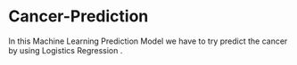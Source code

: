 # Cancer-Prediction
In this Machine Learning Prediction Model we have to try predict the cancer by using Logistics Regression .
